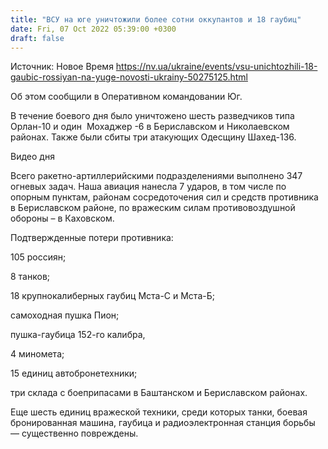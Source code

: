 ```yaml
---
title: "ВСУ на юге уничтожили более сотни оккупантов и 18 гаубиц"
date: Fri, 07 Oct 2022 05:39:00 +0300
draft: false
---
```

Источник: Новое Время https://nv.ua/ukraine/events/vsu-unichtozhili-18-gaubic-rossiyan-na-yuge-novosti-ukrainy-50275125.html


Об этом сообщили в Оперативном командовании Юг.

В течение боевого дня было уничтожено шесть разведчиков типа Орлан-10 и один  Мохаджер -6 в Бериславском и Николаевском районах. Также были сбиты три атакующих Одесщину Шахед-136.

 Видео дня   

Всего ракетно-артиллерийскими подразделениями выполнено 347 огневых задач. Наша авиация нанесла 7 ударов, в том числе по опорным пунктам, районам сосредоточения сил и средств противника в Бериславском районе, по вражеским силам противовоздушной обороны – в Каховском.

Подтвержденные потери противника:

105 россиян;

8 танков;

18 крупнокалиберных гаубиц Мста-С и Мста-Б;

самоходная пушка Пион;

пушка-гаубица 152-го калибра,

4 миномета;

15 единиц автобронетехники;

три склада с боеприпасами в Баштанском и Бериславском районах.

Еще шесть единиц вражеской техники, среди которых танки, боевая бронированная машина, гаубица и радиоэлектронная станция борьбы — существенно повреждены.
